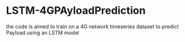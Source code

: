 # LSTM-4GPAyloadPrediction
the code is aimed to train on a 4G network timeseries dataset to predict Payload using an LSTM model
